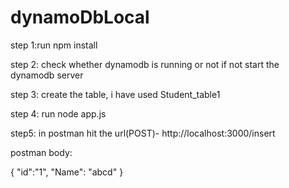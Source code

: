 # dynamoDbLocal

step 1:run npm install

step 2: check whether dynamodb is running or not if not start the dynamodb server

step 3: create the table, i have used Student_table1 

step 4: run node app.js

step5: in postman hit the url(POST)-  http://localhost:3000/insert

postman body:

{
  "id":"1",
  "Name": "abcd"
}

